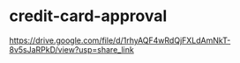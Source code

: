 # credit-card-approval
https://drive.google.com/file/d/1rhyAQF4wRdQjFXLdAmNkT-8v5sJaRPkD/view?usp=share_link
